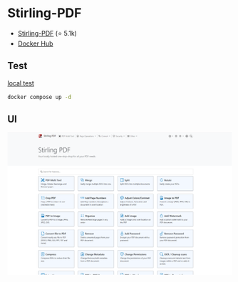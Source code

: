 Stirling-PDF
============

- [Stirling-PDF](https://github.com/Frooodle/Stirling-PDF) (⭐ 5.1k)
- [Docker Hub](https://hub.docker.com/r/frooodle/s-pdf)


## Test

[local test](http://localhost:5001)

```sh
docker compose up -d
```

## UI

![stirling-pdf UI](stirling-pdf-ui.png)
